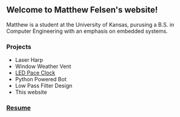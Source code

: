 ## Welcome to Matthew Felsen's website!

Matthew is a student at the University of Kansas, purusing a B.S. in Computer Engineering with an emphasis on embedded systems.

### Projects
- Laser Harp
- Window Weather Vent
- [LED Pace Clock](mefelsen.github.io/Pace_Clock.md)
- Python Powered Bot
- Low Pass Filter Design
- This website


### [Resume](mefelsen.github.io/Resume_v2.pdf)